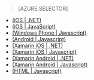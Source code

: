 > [AZURE.SELECTOR]
- [(iOS | .NET)](/documentation/articles/mobile-services-dotnet-backend-ios-get-started-users/)
- [(iOS | JavaScript)](/documentation/articles/mobile-services-ios-get-started-users/)
- [(Windows Phone | Javascript)](/documentation/articles/mobile-services-windows-phone-get-started-users/)
- [(Android | Javascript)](/documentation/articles/mobile-services-android-get-started-users/)
- [(Xamarin iOS | .NET)](/documentation/articles/mobile-services-dotnet-backend-xamarin-ios-get-started-users/)
- [(Xamarin iOS | Javascript)](/documentation/articles/partner-xamarin-mobile-services-ios-get-started-users/)
- [(Xamarin Android | .NET)](/documentation/articles/mobile-services-dotnet-backend-xamarin-android-get-started-users/)
- [(Xamarin Android | Javascript)](/documentation/articles/partner-xamarin-mobile-services-android-get-started-users/)
- [(HTML | Javascript)](/documentation/articles/mobile-services-html-get-started-users/)

<!---HONumber=82-->